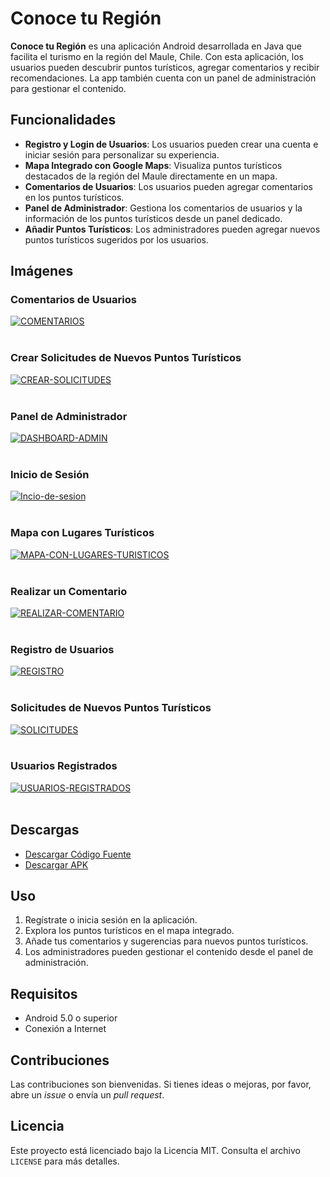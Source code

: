 # Conoce tu Región

**Conoce tu Región** es una aplicación Android desarrollada en Java que facilita el turismo en la región del Maule, Chile. Con esta aplicación, los usuarios pueden descubrir puntos turísticos, agregar comentarios y recibir recomendaciones. La app también cuenta con un panel de administración para gestionar el contenido.

## Funcionalidades

- **Registro y Login de Usuarios**: Los usuarios pueden crear una cuenta e iniciar sesión para personalizar su experiencia.
- **Mapa Integrado con Google Maps**: Visualiza puntos turísticos destacados de la región del Maule directamente en un mapa.
- **Comentarios de Usuarios**: Los usuarios pueden agregar comentarios en los puntos turísticos.
- **Panel de Administrador**: Gestiona los comentarios de usuarios y la información de los puntos turísticos desde un panel dedicado.
- **Añadir Puntos Turísticos**: Los administradores pueden agregar nuevos puntos turísticos sugeridos por los usuarios.

## Imágenes

### Comentarios de Usuarios
<a href="https://postimg.cc/Z0Shdt8f" target="_blank"><img src="https://i.postimg.cc/v818CGcd/COMENTARIOS.png" alt="COMENTARIOS"/></a><br/><br/>

### Crear Solicitudes de Nuevos Puntos Turísticos
<a href="https://postimg.cc/14r10CMy" target="_blank"><img src="https://i.postimg.cc/9XvXhs7w/CREAR-SOLICITUDES.png" alt="CREAR-SOLICITUDES"/></a><br/><br/>

### Panel de Administrador
<a href="https://postimg.cc/dhXbQzQj" target="_blank"><img src="https://i.postimg.cc/bvNpghKW/DASHBOARD-ADMIN.png" alt="DASHBOARD-ADMIN"/></a><br/><br/>

### Inicio de Sesión
<a href="https://postimg.cc/sQ5wrL1x" target="_blank"><img src="https://i.postimg.cc/fLrFxnNc/Incio-de-sesion.png" alt="Incio-de-sesion"/></a><br/><br/>

### Mapa con Lugares Turísticos
<a href="https://postimg.cc/ZvZjKLyc" target="_blank"><img src="https://i.postimg.cc/tJnckSqL/MAPA-CON-LUGARES-TURISTICOS.png" alt="MAPA-CON-LUGARES-TURISTICOS"/></a><br/><br/>

### Realizar un Comentario
<a href="https://postimg.cc/fSKC30ch" target="_blank"><img src="https://i.postimg.cc/XXMzzfXX/REALIZAR-COMENTARIO.png" alt="REALIZAR-COMENTARIO"/></a><br/><br/>

### Registro de Usuarios
<a href="https://postimg.cc/QB20vD8v" target="_blank"><img src="https://i.postimg.cc/RFFy6CjC/REGISTRO.png" alt="REGISTRO"/></a><br/><br/>

### Solicitudes de Nuevos Puntos Turísticos
<a href="https://postimg.cc/ZWCkSTmq" target="_blank"><img src="https://i.postimg.cc/9QBcyMNy/SOLICITUDES.png" alt="SOLICITUDES"/></a><br/><br/>

### Usuarios Registrados
<a href="https://postimg.cc/MvZ297rV" target="_blank"><img src="https://i.postimg.cc/c4wx4TR9/USUARIOS-REGISTRADOS.png" alt="USUARIOS-REGISTRADOS"/></a><br/><br/>

## Descargas

- [Descargar Código Fuente](https://github.com/tu_usuario/ConoceTuRegion/archive/refs/heads/master.zip)
- [Descargar APK](https://github.com/tu_usuario/ConoceTuRegion/releases/latest)

## Uso

1. Regístrate o inicia sesión en la aplicación.
2. Explora los puntos turísticos en el mapa integrado.
3. Añade tus comentarios y sugerencias para nuevos puntos turísticos.
4. Los administradores pueden gestionar el contenido desde el panel de administración.

## Requisitos

- Android 5.0 o superior
- Conexión a Internet


## Contribuciones

Las contribuciones son bienvenidas. Si tienes ideas o mejoras, por favor, abre un *issue* o envía un *pull request*.

## Licencia

Este proyecto está licenciado bajo la Licencia MIT. Consulta el archivo `LICENSE` para más detalles.
